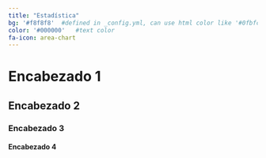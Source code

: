 ```yaml
---
title: "Estadística"
bg: '#f8f8f8'  #defined in _config.yml, can use html color like '#0fbfcf'
color: '#000000'   #text color
fa-icon: area-chart
---
```


# Encabezado 1 

## Encabezado 2

### Encabezado 3

#### Encabezado 4

